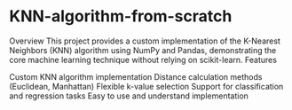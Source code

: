 # KNN-algorithm-from-scratch
Overview
This project provides a custom implementation of the K-Nearest Neighbors (KNN) algorithm using NumPy and Pandas, demonstrating the core machine learning technique without relying on scikit-learn.
Features

Custom KNN algorithm implementation
Distance calculation methods (Euclidean, Manhattan)
Flexible k-value selection
Support for classification and regression tasks
Easy to use and understand implementation
